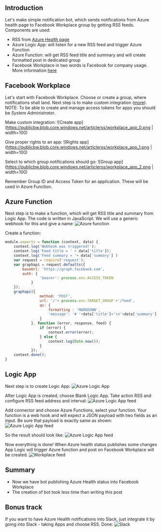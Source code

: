

## Introduction
Let's make simple notification bot, which sends notifications from Azure health page to Facebook Workplace group by getting RSS feeds. Components are used:
* RSS from [Azure Health page](https://azure.microsoft.com/en-us/status/)
* Azure Logic App: will listen for a new RSS feed and trigger Azure Function
* Azure Function: will get RSS feed title and summary and will create formatted post in dedicated group 
* Facebook Workplace in two words is Facebook for company usage. More information [here](https://www.facebook.com/workplace)


## Facebook Workplace
Let's start with Facebook Workplace. Choose or create a group, where notifications shall land. Next step is to make custom integration ([more](https://developers.facebook.com/docs/workplace/integrations/custom-integrations/apps)). 
NOTE: To be able to create and manage access tokens for apps you should be *System Administrator*.


Make custom integration:
![Create app](https://publicbw.blob.core.windows.net/articlerss/workplace_app_0.png | width=100)

Give proper rights to an app:
![Rights app](https://publicbw.blob.core.windows.net/articlerss/workplace_app_1.png | width=100)

Select to which group notifications should go:
![Group app](https://publicbw.blob.core.windows.net/articlerss/workplace_app_2.png | width=100)

Remember Group ID and Access Token for an application. These will be used in Azure Function.


## Azure Function
Next step is to make a function, which will get RSS title and summary from Logic App. The code is written in JavaScript. We will use a generic webhook for this and give a name:
![Azure function](https://publicbw.blob.core.windows.net/articlerss/Azure_function_create.png)

Create a function:

```javascript
module.exports = function (context, data) {
    context.log('Webhook was triggered!');
    context.log('Feed title = ' + data['title']);
    context.log('Feed summary = '+ data['summary'] )
    var request = require('request');
    var graphapi = request.defaults({ 
        baseUrl: 'https://graph.facebook.com',
        auth: {
                'bearer': process.env.ACCESS_TOKEN
            }
    });
    graphapi({
                method: 'POST',
                url: '/'+ process.env.TARGET_GROUP +'/feed',
                qs: {
                    formatting : 'MARKDOWN',
                    'message': '# '+data['title']+'\n'+data['summary']
                }
            }, function (error, response, feed) {
                if (error) {
                    context.error(error);
                } else {
                    context.log(Date.now());
                }
            });
    context.done();
}
```


## Logic App

Next step is to create Logic App:
![Azure Logic App](https://publicbw.blob.core.windows.net/articlerss/Create_logic_app.png)

After Logic App is created, choose Blank Logic App. Take action RSS and configure RSS feed address and interval:
![Azure Logic App feed](feed_publishing)

Add connector and choose Azure Functions, select your function. Your function is a web hook and will expect a JSON payload with two fields as an input.  Be sure that payload is exactly same as shown:
![Azure Logic App feed](https://publicbw.blob.core.windows.net/articlerss/feed_config.png)

So the result should look like:
![Azure Logic App feed](https://publicbw.blob.core.windows.net/articlerss/feed_result.png)

Now everything is done! When Azure health status publishes some changes App Logic will trigger Azure function and post on Facebook Workplace will be created.
![Workplace feed](https://publicbw.blob.core.windows.net/articlerss/workplace_result.png)


## Summary
* Now we have bot publishing Azure Health status into Facebook Workplace
* The creation of bot took less time than writing this post


## Bonus track
If you want to have Azure Health notifications into Slack, just integrate it by going into Slack - taking Apps and choose RSS.
Done:
![Slack](https://publicbw.blob.core.windows.net/articlerss/slack.png)








